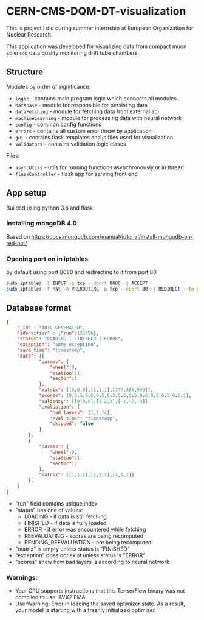 # CERN-CMS-DQM-DT-visualization

This is project I did during summer internship at European Organization for Nuclear Research.

This application was developed for visualizing data from compact muon solenoid data quality monitoring drift tube chambers.

## Structure

Modules by order of significance:

* `logic` - contains main program logic which connects all modules
* `database` - module for responsible for persisting data
* `dataFetching` - module for fetching data from external api
* `machineLearning` - module for processing data with neural network
* `config` - common config functions
* `errors`  - contains all custom error throw by application
* `gui` - contains flask templates and js files used for visualization
* `validators` - contains validation logic clases

Files:

* `asyncUtils` - utils for running functions asynchronously or in thread
* `flaskController` - flask app for serving front end

## App setup

Builded using python 3.6 and flask

### Installing mongoDB 4.0

Based on
<https://docs.mongodb.com/manual/tutorial/install-mongodb-on-red-hat/>

### Opening port on in iptables

by default using port 8080 and redirecting to it from port 80

```bash
sudo iptables -I INPUT -p tcp --dport 8080 -j ACCEPT
sudo iptables -t nat -A PREROUTING -p tcp --dport 80 -j REDIRECT --to-port 8080
```

## Database format

```json
{  
    "_id" : "AUTO-GENERATED",
    "identifier" : {"run":123456},
    "status": "LOADING | FINISHED | ERROR",
    "exception": "some exception",
    "save_time": "timestamp",
    "data": [{
            "params": {
                "wheel":0,
                "station":1,
                "sector":1
            },
            "matrix": [[0,0,0],[1,1,1],[777,888,999]],
            "scores": [0,0.5,0.5,0.5,0.5,0.5,0.5,0.5,0.5,0.5,0.5,1],
            "saliency": [[0,0,0],[1,2,3],[-1,-2,-3]],
            "evaluation": {
                "bad_layers": [1,7,14],
                "eval_time": "timestamp",
                "skipped": false
            }
        },
        {
            "params": {
                "wheel":0,
                "station":1,
                "sector":2
            },
            "matrix": [[1,1,1],[1,1,1],[1,1,1]]
        },
    ]
}
```

* "run" field contains unique index
* "status" has one of values:
  * LOADING - if data is still fetching
  * FINISHED - if data is fully loaded
  * ERROR - if error was encountered while fetching
  * REEVALUATING - scores are being recomputed
  * PENDING_REEVALUATION - are being recomputed
* "matrix" is empty unless status is "FINISHED"
* "exception" does not exist unless status is "ERROR"
* "scores" show how bad layers is according to neural network

### Warnings:

* Your CPU supports instructions that this TensorFlow binary was not compiled to use: AVX2 FMA
* UserWarning: Error in loading the saved optimizer state. As a result, your model is starting with a freshly initialized optimizer.